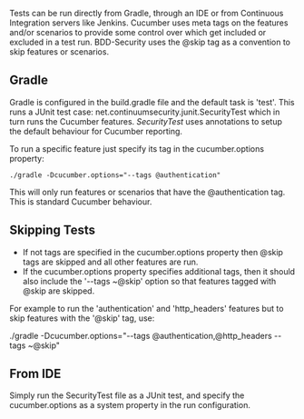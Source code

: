 Tests can be run directly from Gradle, through an IDE or from Continuous Integration servers like Jenkins.
Cucumber uses meta tags on the features and/or scenarios to provide some control over which get included or excluded in a test run.  BDD-Security uses the @skip tag as a convention to skip features or scenarios.

## Gradle
Gradle is configured in the build.gradle file and the default task is 'test'.  This runs a JUnit test case: net.continuumsecurity.junit.SecurityTest which in turn runs the Cucumber features.  _SecurityTest_ uses annotations to setup the default behaviour for Cucumber reporting.

To run a specific feature just specify its tag in the cucumber.options property:
    
    ./gradle -Dcucumber.options="--tags @authentication"

This will only run features or scenarios that have the @authentication tag.  This is standard Cucumber behaviour.

## Skipping Tests
- If not tags are specified in the cucumber.options property then @skip tags are skipped and all other features are run.  
- If the cucumber.options property specifies additional tags, then it should also include the '--tags ~@skip' option so that features tagged with @skip are skipped.

For example to run the 'authentication' and 'http_headers' features but to skip features with the '@skip' tag, use:

./gradle -Dcucumber.options="--tags @authentication,@http_headers --tags ~@skip"

## From IDE
Simply run the SecurityTest file as a JUnit test, and specify the cucumber.options as a system property in the run configuration.


